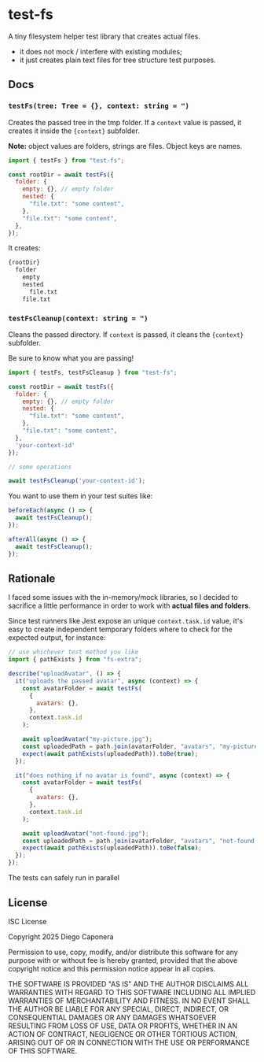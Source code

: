 # test-fs

A tiny filesystem helper test library that creates actual files.

- it does not mock / interfere with existing modules;
- it just creates plain text files for tree structure test purposes.

## Docs

### `testFs(tree: Tree = {}, context: string = ")`

Creates the passed tree in the tmp folder. If a `context` value is passed, it creates it inside the `{context}` subfolder.

**Note:** object values are folders, strings are files. Object keys are names.

```js
import { testFs } from "test-fs";

const rootDir = await testFs({
  folder: {
    empty: {}, // empty folder
    nested: {
      "file.txt": "some content",
    },
    "file.txt": "some content",
  },
});
```

It creates:

```txt
{rootDir}
  folder
    empty
    nested
      file.txt
    file.txt

```

### `testFsCleanup(context: string = ")`

Cleans the passed directory. If `context` is passed, it cleans the `{context}` subfolder.

Be sure to know what you are passing!

```js
import { testFs, testFsCleanup } from "test-fs";

const rootDir = await testFs({
  folder: {
    empty: {}, // empty folder
    nested: {
      "file.txt": "some content",
    },
    "file.txt": "some content",
  },
  'your-context-id'
});

// some operations

await testFsCleanup('your-context-id');
```

You want to use them in your test suites like:

```js
beforeEach(async () => {
  await testFsCleanup();
});

afterAll(async () => {
  await testFsCleanup();
});
```

## Rationale

I faced some issues with the in-memory/mock libraries, so I decided to sacrifice a little performance in order to work with **actual files and folders**.

Since test runners like Jest expose an unique `context.task.id` value, it's easy to create independent temporary folders where to check for the expected output, for instance:

```js
// use whichever test method you like
import { pathExists } from "fs-extra";

describe("uploadAvatar", () => {
  it("uploads the passed avatar", async (context) => {
    const avatarFolder = await testFs(
      {
        avatars: {},
      },
      context.task.id
    );

    await uploadAvatar("my-picture.jpg");
    const uploadedPath = path.join(avatarFolder, "avatars", "my-picture.jpg");
    expect(await pathExists(uploadedPath)).toBe(true);
  });

  it("does nothing if no avatar is found", async (context) => {
    const avatarFolder = await testFs(
      {
        avatars: {},
      },
      context.task.id
    );

    await uploadAvatar("not-found.jpg");
    const uploadedPath = path.join(avatarFolder, "avatars", "not-found.jpg");
    expect(await pathExists(uploadedPath)).toBe(false);
  });
});
```

The tests can safely run in parallel

## License

ISC License

Copyright 2025 Diego Caponera

Permission to use, copy, modify, and/or distribute this software for any purpose with or without fee is hereby granted, provided that the above copyright notice and this permission notice appear in all copies.

THE SOFTWARE IS PROVIDED "AS IS" AND THE AUTHOR DISCLAIMS ALL WARRANTIES WITH REGARD TO THIS SOFTWARE INCLUDING ALL IMPLIED WARRANTIES OF MERCHANTABILITY AND FITNESS. IN NO EVENT SHALL THE AUTHOR BE LIABLE FOR ANY SPECIAL, DIRECT, INDIRECT, OR CONSEQUENTIAL DAMAGES OR ANY DAMAGES WHATSOEVER RESULTING FROM LOSS OF USE, DATA OR PROFITS, WHETHER IN AN ACTION OF CONTRACT, NEGLIGENCE OR OTHER TORTIOUS ACTION, ARISING OUT OF OR IN CONNECTION WITH THE USE OR PERFORMANCE OF THIS SOFTWARE.

